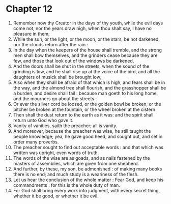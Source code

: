 # Chapter 12

1. Remember now thy Creator in the days of thy youth, while the evil days come not, nor the years draw nigh, when thou shalt say, I have no pleasure in them;
2. While the sun, or the light, or the moon, or the stars, be not darkened, nor the clouds return after the rain :
3. In the day when the keepers of the house shall tremble, and the strong men shall bow themselves, and the grinders cease because they are few, and those that look out of the windows be darkened,
4. And the doors shall be shut in the streets, when the sound of the grinding is low, and he shall rise up at the voice of the bird, and all the daughters of musick shall be brought low;
5. Also when they shall be afraid of that which is high, and fears shall be in the way, and the almond tree shall flourish, and the grasshopper shall be a burden, and desire shall fail : because man goeth to his long home, and the mourners go about the streets :
6. Or ever the silver cord be loosed, or the golden bowl be broken, or the pitcher be broken at the fountain, or the wheel broken at the cistern.
7. Then shall the dust return to the earth as it was: and the spirit shall return unto God who gave it.
8. Vanity of vanities, saith the preacher; all is vanity.
9. And moreover, because the preacher was wise, he still taught the people knowledge; yea, he gave good heed, and sought out, and set in order many proverbs.
10. The preacher sought to find out acceptable words : and that which was written was upright, even words of truth.
11. The words of the wise are as goads, and as nails fastened by the masters of assemblies, which are given from one shepherd.
12. And further, by these, my son, be admonished : of making many books there is no end; and much study is a weariness of the flesh.
13. Let us hear the conclusion of the whole matter : Fear God, and keep his commandments : for this is the whole duty of man.
14. For God shall bring every work into judgment, with every secret thing, whether it be good, or whether it be evil.

